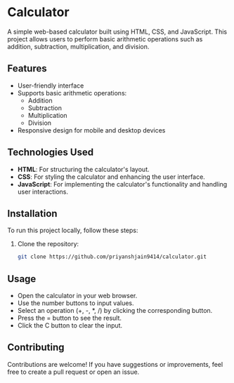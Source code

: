 # Calculator

A simple web-based calculator built using HTML, CSS, and JavaScript. This project allows users to perform basic arithmetic operations such as addition, subtraction, multiplication, and division.

## Features

- User-friendly interface
- Supports basic arithmetic operations:
  - Addition
  - Subtraction
  - Multiplication
  - Division
- Responsive design for mobile and desktop devices

## Technologies Used

- **HTML**: For structuring the calculator's layout.
- **CSS**: For styling the calculator and enhancing the user interface.
- **JavaScript**: For implementing the calculator's functionality and handling user interactions.

## Installation

To run this project locally, follow these steps:

1. Clone the repository:
   ```bash
   git clone https://github.com/priyanshjain9414/calculator.git

## Usage
- Open the calculator in your web browser.
- Use the number buttons to input values.
- Select an operation (+, -, *, /) by clicking the corresponding button.
- Press the = button to see the result.
- Click the C button to clear the input.

## Contributing

Contributions are welcome! If you have suggestions or improvements, feel free to create a pull request or open an issue.

